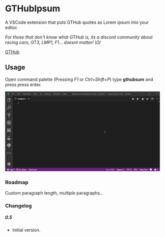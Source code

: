 # GTHubIpsum

A VSCode extension that puts GTHub quotes as Lorem ipsum into your editor.

*For those that don't know what GTHub is, its a discord community about racing  cars, GT3, LMP1, F1... doesnt matter! \O/*

[GTHub](https://GTHub.eu)

## Usage

Open command palette (Pressing *F1* or *Ctrl+Shift+P*) type __gthubsum__ and press press enter.

![Example of how to use it](animation.gif)

### Roadmap

Custom paragraph length, multiple paragraphs...

### Changelog

##### 0.5
  * Initial version.
